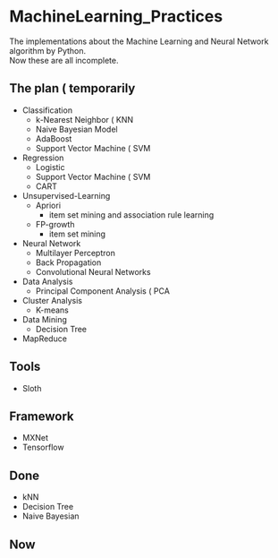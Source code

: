 # MachineLearning_Practices

The implementations about the Machine Learning and Neural Network algorithm by Python.<br>Now these are all incomplete.
## The plan ( temporarily
* Classification
	* k-Nearest Neighbor ( KNN
	* Naive Bayesian Model
	* AdaBoost
	* Support Vector Machine ( SVM
* Regression
	* Logistic
	* Support Vector Machine ( SVM
	* CART
* Unsupervised-Learning
	* Apriori
		* item set mining and association rule learning
	* FP-growth
		* item set mining
* Neural Network
	* Multilayer Perceptron
	* Back Propagation
	* Convolutional Neural Networks
* Data Analysis
	* Principal Component Analysis ( PCA
* Cluster Analysis
	* K-means
* Data Mining
	* Decision Tree
* MapReduce

## Tools

* Sloth

## Framework

* MXNet
* Tensorflow

## Done

* kNN
* Decision Tree
* Naive Bayesian

## Now
